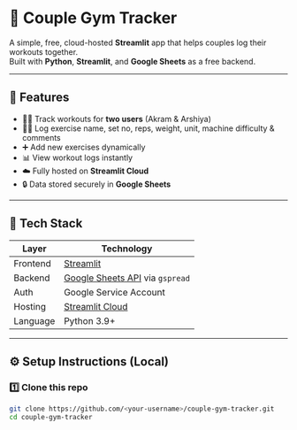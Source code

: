 # 💪 Couple Gym Tracker

A simple, free, cloud-hosted **Streamlit** app that helps couples log their workouts together.  
Built with **Python**, **Streamlit**, and **Google Sheets** as a free backend.  

---

## 🚀 Features
- 🧍‍♂️ Track workouts for **two users** (Akram & Arshiya)
- 🏋️‍♀️ Log exercise name, set no, reps, weight, unit, machine difficulty & comments
- ➕ Add new exercises dynamically
- 📊 View workout logs instantly
- ☁️ Fully hosted on **Streamlit Cloud**
- 🔒 Data stored securely in **Google Sheets**

---

## 🧩 Tech Stack
| Layer | Technology |
|--------|-------------|
| Frontend | [Streamlit](https://streamlit.io/) |
| Backend | [Google Sheets API](https://developers.google.com/sheets/api) via `gspread` |
| Auth | Google Service Account |
| Hosting | [Streamlit Cloud](https://share.streamlit.io) |
| Language | Python 3.9+ |

---

## ⚙️ Setup Instructions (Local)

### 1️⃣ Clone this repo
```bash
git clone https://github.com/<your-username>/couple-gym-tracker.git
cd couple-gym-tracker

